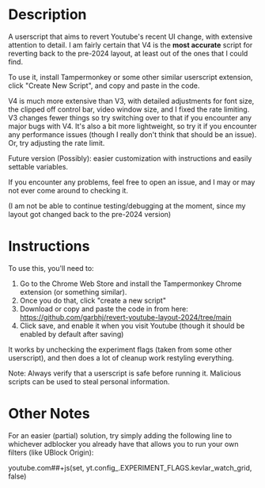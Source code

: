 # Description
A userscript that aims to revert Youtube's recent UI change, with extensive attention to detail. 
I am fairly certain that V4 is the **most accurate** script for reverting back to the pre-2024 layout, at least out of the ones that I could find.

To use it, install Tampermonkey or some other similar userscript extension, click "Create New Script", and copy and paste in the code.

V4 is much more extensive than V3, with detailed adjustments for font size, the clipped off control bar, video window size, and I fixed the rate limiting.
V3 changes fewer things so try switching over to that if you encounter any major bugs with V4. It's also a bit more lightweight, so try it if you encounter any performance issues (though I really don't think that should be an issue). Or, try adjusting the rate limit.

Future version (Possibly): easier customization with instructions and easily settable variables.

If you encounter any problems, feel free to open an issue, and I may or may not ever come around to checking it.

(I am not be able to continue testing/debugging at the moment, since my layout got changed back to the pre-2024 version)

# Instructions
To use this, you'll need to:

1. Go to the Chrome Web Store and install the Tampermonkey Chrome extension (or something similar).
2. Once you do that, click "create a new script"
3. Download or copy and paste the code in from here: https://github.com/garbhj/revert-youtube-layout-2024/tree/main
4. Click save, and enable it when you visit Youtube (though it should be enabled by default after saving)

It works by unchecking the experiment flags (taken from some other userscript), and then does a lot of cleanup work restyling everything.

Note: Always verify that a userscript is safe before running it. Malicious scripts can be used to steal personal information.

# Other Notes
For an easier (partial) solution, try simply adding the following line to whichever adblocker you already have that allows you to run your own filters (like UBlock Origin):

  youtube.com##+js(set, yt.config_.EXPERIMENT_FLAGS.kevlar_watch_grid, false)
